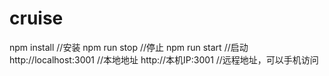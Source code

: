 # cruise
npm install   //安装
npm run stop  //停止
npm run start //启动
http://localhost:3001  //本地地址
http://本机IP:3001     //远程地址，可以手机访问
